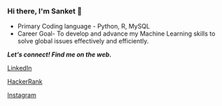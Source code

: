 ### Hi there, I'm Sanket 👋

- Primary Coding language - Python, R, MySQL
- Career Goal- To develop and advance my Machine Learning skills to solve global issues effectively and efficiently.



<p align="left">
  <b><i>Let's connect! Find me on the web.</i></b>
  
 [LinkedIn](https://www.linkedin.com/in/sanket-patel-489271170/ "Linkedin") &nbsp; &nbsp;

[HackerRank](https://www.hackerrank.com/sanketpatel16171/ "HackerRank") &nbsp; &nbsp;

[Instagram](https://www.instagram.com/sankey_patel_7/ "Instagram") &nbsp; &nbsp;
